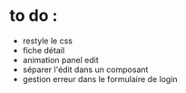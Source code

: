 # to do :

- restyle le css
- fiche détail
- animation panel edit
- séparer l'édit dans un composant
- gestion erreur dans le formulaire de login
